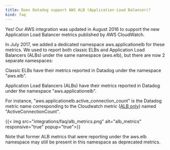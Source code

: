 ```yaml
---
title: Does Datadog support AWS ALB (Application Load Balancer)?
kind: faq
---
```


Yes! Our AWS integration was updated in August 2016 to support the new Application Load Balancer metrics published by AWS CloudWatch.

In July 2017, we added a dedicated namespace aws.applicationelb for these metrics. We used to report both classic ELBs and Application Load Balancers (ALBs) under the same namespace (aws.elb), but there are now 2 separate namespaces:

Classic ELBs have their metrics reported in Datadog under the namespace "aws.elb".

Application Load Balancers (ALBs) have their metrics reported in Datadog under the namespace "aws.applicationelb".

For instance, "aws.applicationelb.active_connection_count" is the Datadog metric name corresponding to the Cloudwatch metric ([ALB only](http://docs.aws.amazon.com/AmazonCloudWatch/latest/monitoring/elb-metricscollected.html)) named "ActiveConnectionCount".

{{< img src="integrations/faq/alb_metrics.png" alt="alb_metrics" responsive="true" popup="true">}}

Note that former ALB metrics that were reporting under the aws.elb namespace may still be present in this namespace as deprecated metrics.